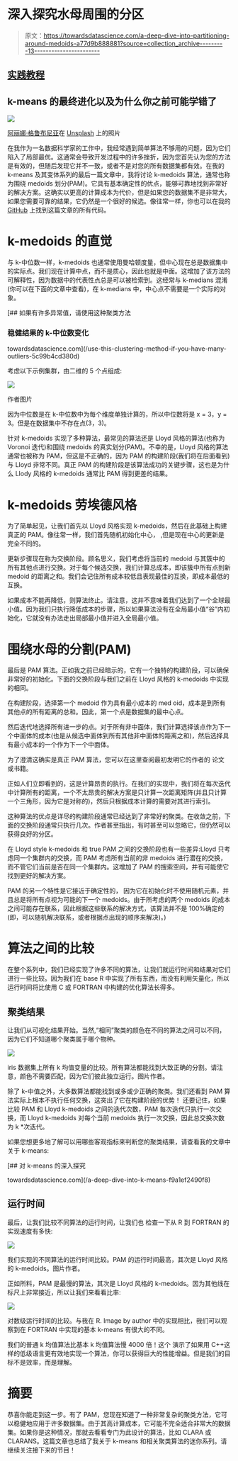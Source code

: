 # 深入探究水母周围的分区

> 原文：<https://towardsdatascience.com/a-deep-dive-into-partitioning-around-medoids-a77d9b888881?source=collection_archive---------13----------------------->

## [实践教程](https://towardsdatascience.com/tagged/hands-on-tutorials)

## k-means 的最终进化以及为什么你之前可能学错了

![](img/32dd91a9b17ad7ceb77786c603643f41.png)

[阿丽娜·格鲁布尼亚](https://unsplash.com/@alinnnaaaa?utm_source=unsplash&utm_medium=referral&utm_content=creditCopyText)在 [Unsplash](https://unsplash.com/photos/oyXis2kALVg?utm_source=unsplash&utm_medium=referral&utm_content=creditCopyText) 上的照片

在我作为一名数据科学家的工作中，我经常遇到简单算法不够用的问题，因为它们陷入了局部最优。这通常会导致开发过程中的许多挫折，因为您首先认为您的方法是有效的，但随后发现它并不一致，或者不是对您的所有数据集都有效。在我的 k-means 及其变体系列的最后一篇文章中，我将讨论 k-medoids 算法，通常也称为围绕 medoids 划分(PAM)。它具有基本确定性的优点，能够可靠地找到非常好的解决方案。这确实以更高的计算成本为代价，但是如果您的数据集不是非常大，如果您需要可靠的结果，它仍然是一个很好的候选。像往常一样，你也可以在我的 [GitHub](https://github.com/MSHelm/algorithms-from-scratch) 上找到这篇文章的所有代码。

# k-medoids 的直觉

与 k-中位数一样，k-medoids 也通常使用曼哈顿度量，但中心现在总是数据集中的实际点。我们现在计算中点，而不是质心，因此也就是中面。这增加了该方法的可解释性，因为数据中的代表性点总是可以被检索到。这经常与 k-medians 混淆(你可以在下面的文章中查看)，在 k-medians 中，中心点不需要是一个实际的对象。

[](/use-this-clustering-method-if-you-have-many-outliers-5c99b4cd380d) [## 如果有许多异常值，请使用这种聚类方法

### 稳健结果的 k-中位数变化

towardsdatascience.com](/use-this-clustering-method-if-you-have-many-outliers-5c99b4cd380d) 

考虑以下示例集群，由二维的 5 个点组成:

![](img/6a89d118d358147b6ae37af0ba093ab4.png)

作者图片

因为中位数是在 k-中位数中为每个维度单独计算的，所以中位数将是 x = 3，y = 3。但是在数据集中不存在点(3，3)。

针对 k-medoids 实现了多种算法，最常见的算法还是 Lloyd 风格的算法(也称为 Voronoi 迭代)和围绕 medoids 的真实划分(PAM)。不幸的是，Lloyd 风格的算法通常也被称为 PAM，但这是不正确的，因为 PAM 的构建阶段(我们将在后面看到)与 Lloyd 非常不同。真正 PAM 的构建阶段是该算法成功的关键步骤，这也是为什么 Llody 风格的 k-medoids 通常比 PAM 得到更差的结果。

# k-medoids 劳埃德风格

为了简单起见，让我们首先以 Lloyd 风格实现 k-medoids，然后在此基础上构建真正的 PAM。像往常一样，我们首先随机初始化中心，
,但是现在中心的更新是完全不同的。

更新步骤现在称为交换阶段。顾名思义，我们考虑将当前的 medoid 与其簇中的所有其他点进行交换。对于每个候选交换，我们计算总成本，即该簇中所有点到新 medoid 的距离之和。我们会记住所有成本较低且表现最佳的互换，即成本最低的互换。

如果成本不能再降低，则算法终止。请注意，这并不意味着我们达到了一个全球最小值。因为我们只执行降低成本的步骤，所以如果算法没有在全局最小值“谷”内初始化，它就没有办法走出局部最小值并进入全局最小值。

# 围绕水母的分割(PAM)

最后是 PAM 算法。正如我之前已经暗示的，它有一个独特的构建阶段，可以确保非常好的初始化。下面的交换阶段与我们之前在 Lloyd 风格的 k-medoids 中实现的相同。

在构建阶段，选择第一个 medoid 作为具有最小成本的 med oid，成本是到所有其他点的所有距离的总和。因此，第一个点是数据集的最中心点。

然后迭代地选择所有进一步的点。对于所有非中面体，我们计算选择该点作为下一个中面体的成本(也是从候选中面体到所有其他非中面体的距离之和)，然后选择具有最小成本的一个作为下一个中面体。

为了澄清这确实是真正 PAM 算法，您可以在这里查阅最初发明它的作者的
论文或书籍。

正如人们立即看到的，这是计算昂贵的执行。在我们的实现中，我们将在每次迭代中计算所有的距离，一个不太昂贵的解决方案是只计算一次距离矩阵(并且只计算一个三角形，因为它是对称的)，然后只根据成本计算的需要对其进行索引。

这种算法的优点是详尽的构建阶段通常已经达到了非常好的聚类。在收敛之前，下面的交换阶段通常只执行几次。作者甚至指出，有时甚至可以忽略它，但仍然可以获得良好的分区。

在 Lloyd style k-medoids 和 true PAM 之间的交换阶段也有一些差异:Lloyd 只考虑同一个集群内的交换，而 PAM 考虑所有当前的非 medoids 进行潜在的交换，而不管它们当前是否在同一个集群内。这增加了 PAM 的搜索空间，并有可能使它找到更好的解决方案。

PAM 的另一个特性是它接近于确定性的，
因为它在初始化时不使用随机元素，并且总是将所有点视为可能的下一个 medoids。由于所考虑的两个 medoids 的成本之间可能存在联系，因此根据这些联系的解决方式，该算法并不是 100%确定的(即，可以随机解决联系，或者根据点出现的顺序来解决)。)

# 算法之间的比较

在整个系列中，我们已经实现了许多不同的算法，让我们就运行时间和结果对它们进行一些比较。因为我们在 base R 中实现了所有东西，而没有利用矢量化，所以运行时间将比使用 C 或 FORTRAN 中构建的优化算法长得多。

## 聚类结果

让我们从可视化结果开始。当然,“相同”聚类的颜色在不同的算法之间可以不同，因为它们不知道哪个聚类属于哪个物种。

![](img/bcbf1a3578a685e39edfbcce81114281.png)

iris 数据集上所有 k 均值变量的比较。所有算法都能找到大致正确的分割。请注意，颜色不需要匹配，因为它们彼此独立运行。图片作者。

除了 k-中值之外，大多数算法都能找到或多或少正确的聚类。我们还看到 PAM 算法实际上根本不执行任何交换，这突出了它在构建阶段的优势！
还要记住，如果比较 PAM 和 Lloyd k-medoids 之间的迭代次数，PAM 每次迭代只执行一次交换，而 Lloyd k-medoids 对每个当前 medoids 执行一次交换，因此总交换次数为 k *次迭代。

如果您想更多地了解可以用哪些客观指标来判断您的聚类结果，请查看我的文章中关于 k-means:

[](/a-deep-dive-into-k-means-f9a1ef2490f8) [## 对 k-means 的深入探究

towardsdatascience.com](/a-deep-dive-into-k-means-f9a1ef2490f8) 

## 运行时间

最后，让我们比较不同算法的运行时间，让我们也
检查一下从 R 到 FORTRAN 的实现速度有多快:

![](img/8c70548cd74991f03fe5e063eedf79d0.png)

我们实现的不同算法的运行时间比较。PAM 的运行时间最高，其次是 Lloyd 风格的 k-medoids。图片作者。

正如所料，PAM 是最慢的算法，其次是 Lloyd 风格的 k-medoids。因为其他线在标尺上非常接近，所以让我们来看看比率:

![](img/bf30749d04b6a520dad77df564b6fada.png)

对数级运行时间的比较。与我在 R. Image by author 中的实现相比，我们可以观察到在 FORTRAN 中实现的基本 k-means 有很大的不同。

我们的普通 k 均值算法比基本 k 均值算法慢 4000 倍！这个
演示了如果用 C++这样的低级语言更有效地实现一个算法，你可以获得巨大的性能增益。但是我们的目标不是效率，而是理解。

# 摘要

恭喜你能走到这一步。有了 PAM，您现在知道了一种非常复杂的聚类方法，它可以稳健地应用于许多数据集。由于其高计算成本，它可能不完全适合非常大的数据集。如果你是这种情况，那就去看看专门为此设计的算法，比如 CLARA 或 CLARANS。这篇文章也总结了我关于 k-means 和相关聚类算法的迷你系列。请继续关注接下来的节目！